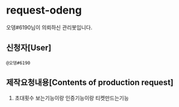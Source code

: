 # request-odeng
오뎅#6190님이 의뢰하신 관리봇입니다.

## 신청자[User]
`@오뎅#6190`

## 제작요청내용[Contents of production request]
1. 초대횟수 보는기능이랑 인증기능이랑 티켓만드는기능

